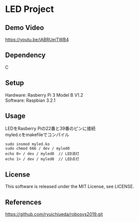 # LED Project
## Demo Video
https://youtu.be/jABRUeiTWB4
## Dependency 
C
## Setup
Hardware: Rasberry Pi 3 Model B V1.2  
Software: Raspbian 3.2.1
## Usage
LEDをRasberry Piの22番と39番のピンに接続  
myled.cをmakefileでコンパイル  
```
sudo insmod myled.ko  
sudo chmod 666 / dev / myled0  
echo 0> / dev / myled0  // LED消灯 
echo 1> / dev / myled0  // LED点灯 
``` 
## License  
This software is released under the MIT License, see LICENSE.
## References
https://github.com/ryuichiueda/robosys2019.git
